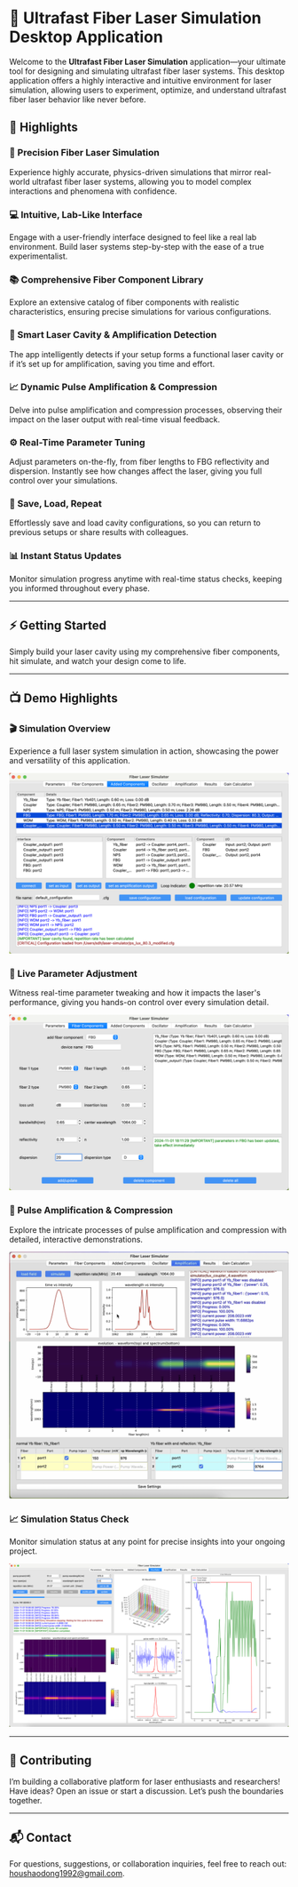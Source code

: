 # 🚀 Ultrafast Fiber Laser Simulation Desktop Application

Welcome to the **Ultrafast Fiber Laser Simulation** application—your ultimate tool for designing and simulating ultrafast fiber laser systems. This desktop application offers a highly interactive and intuitive environment for laser simulation, allowing users to experiment, optimize, and understand ultrafast fiber laser behavior like never before.

## 🌟 Highlights

### 🔬 Precision Fiber Laser Simulation
Experience highly accurate, physics-driven simulations that mirror real-world ultrafast fiber laser systems, allowing you to model complex interactions and phenomena with confidence.

### 💻 Intuitive, Lab-Like Interface
Engage with a user-friendly interface designed to feel like a real lab environment. Build laser systems step-by-step with the ease of a true experimentalist.

### 📚 Comprehensive Fiber Component Library
Explore an extensive catalog of fiber components with realistic characteristics, ensuring precise simulations for various configurations.

### 🧩 Smart Laser Cavity & Amplification Detection
The app intelligently detects if your setup forms a functional laser cavity or if it’s set up for amplification, saving you time and effort.

### 📈 Dynamic Pulse Amplification & Compression
Delve into pulse amplification and compression processes, observing their impact on the laser output with real-time visual feedback.

### ⚙️ Real-Time Parameter Tuning
Adjust parameters on-the-fly, from fiber lengths to FBG reflectivity and dispersion. Instantly see how changes affect the laser, giving you full control over your simulations.

### 💾 Save, Load, Repeat
Effortlessly save and load cavity configurations, so you can return to previous setups or share results with colleagues.

### 📊 Instant Status Updates
Monitor simulation progress anytime with real-time status checks, keeping you informed throughout every phase.

---

## ⚡ Getting Started

Simply build your laser cavity using my comprehensive fiber components, hit simulate, and watch your design come to life. 

---

## 📺 Demo Highlights

### 🎬 Simulation Overview
Experience a full laser system simulation in action, showcasing the power and versatility of this application.

[![Simulation Demo](demo/demo_thumbnail.png)](demo/demo.mp4)

### 🔄 Live Parameter Adjustment
Witness real-time parameter tweaking and how it impacts the laser's performance, giving you hands-on control over every simulation detail.

[![Real-time Parameter Adjustment](demo/change_parameters_thumbnail.png)](demo/change_parameters.mp4)

### 🚀 Pulse Amplification & Compression
Explore the intricate processes of pulse amplification and compression with detailed, interactive demonstrations.

[![Pulse Amplification and Compression](demo/amplification_thumbnail.png)](demo/amplification.mp4)

### 📈 Simulation Status Check
Monitor simulation status at any point for precise insights into your ongoing project.

[![Status Check](demo/check_status_thumbnail.png)](demo/check_status.mp4)

---

## 🚀 Contributing

I’m building a collaborative platform for laser enthusiasts and researchers! Have ideas? Open an issue or start a discussion. Let’s push the boundaries together.

---

## 📬 Contact

For questions, suggestions, or collaboration inquiries, feel free to reach out: [houshaodong1992@gmail.com](mailto:houshaodong1992@gmail.com).
